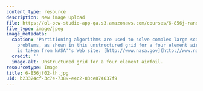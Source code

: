 ```yaml
---
content_type: resource
description: New image Upload
file: https://ol-ocw-studio-app-qa.s3.amazonaws.com/courses/6-856j-randomized-algorithms-fall-2002/b23324cf3c7e7389e4c283ce874637f9_6-856jf02-th.jpg
file_type: image/jpeg
image_metadata:
  caption: 'Partitioning algorithms are used to solve complex large scale computational
    problems, as shown in this unstructured grid for a four element airfoil. (Image
    is taken from NASA''s Web site: [http://www.nasa.gov](http://www.nasa.gov).)'
  credit: ''
  image-alt: Unstructured grid for a four element airfoil.
resourcetype: Image
title: 6-856jf02-th.jpg
uid: b23324cf-3c7e-7389-e4c2-83ce874637f9
---
```

